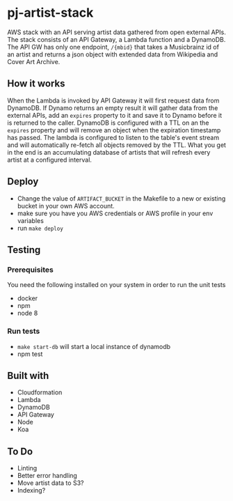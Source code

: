# pj-artist-stack
AWS stack with an API serving artist data gathered from open external APIs. The stack consists of an API Gateway, a Lambda function and a DynamoDB. The API GW has only one endpoint, `/{mbid}` that takes a Musicbrainz id of an artist and returns a json object with extended data from Wikipedia and Cover Art Archive.

## How it works
When the Lambda is invoked by API Gateway it will first request data from DynamoDB. If Dynamo returns an empty result it will gather data from the external APIs, add an `expires` property to it and save it to Dynamo before it is returned to the caller.
DynamoDB is configured with a TTL on an the `expires` property and will remove an object when the expiration timestamp has passed. The lambda is configured to listen to the table's event stream and will automatically re-fetch all objects removed by the TTL. What you get in the end is an accumulating database of artists that will refresh every artist at a configured interval.

## Deploy
* Change the value of `ARTIFACT_BUCKET` in the Makefile to a new or existing bucket in your own AWS account.
* make sure you have you AWS credentials or AWS profile in your env variables
* run `make deploy`

## Testing

### Prerequisites
You need the following installed on your system in order to run the unit tests
* docker
* npm
* node 8

### Run tests
* `make start-db` will start a local instance of dynamodb
* npm test

## Built with
* Cloudformation
* Lambda
* DynamoDB
* API Gateway
* Node
* Koa

## To Do
* Linting
* Better error handling
* Move artist data to S3?
* Indexing?
